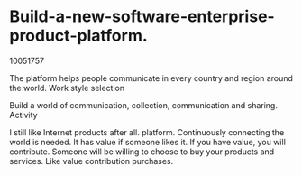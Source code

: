 # Build-a-new-software-enterprise-product-platform.

10051757

The platform helps people communicate in every country and region around the world. Work style selection

Build a world of communication, collection, communication and sharing. Activity


I still like Internet products after all. platform. Continuously connecting the world is needed. It has value if someone likes it. If you have value, you will contribute. Someone will be willing to choose to buy your products and services. Like value contribution purchases.
